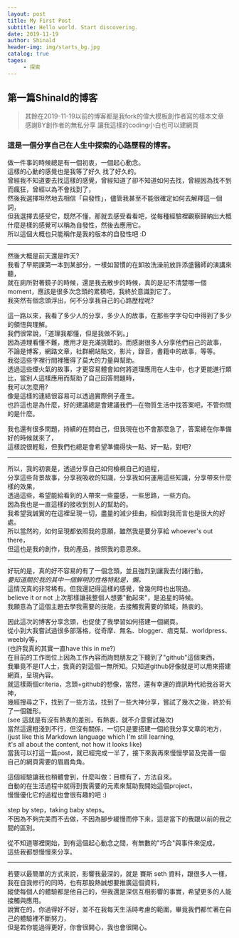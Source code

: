 ```yaml
---
layout: post
title: My First Post
subtitle: Hello world. Start discovering.
date: 2019-11-19
author: Shinald
header-img: img/starts_bg.jpg
catalog: true
tages: 
     - 探索
---
```


## **第一篇Shinald的博客**
>其餘在2019-11-19以前的博客都是我fork的偉大模板創作者寫的樣本文章  
>感謝BY創作者的無私分享 讓我這樣的coding小白也可以建網頁

### 這是一個分享自己在人生中探索的心路歷程的博客。

做一件事的時候總是有一個初衷，一個起心動念。  
這樣的心動的感覺也是我等了好久 找了好久的。  
曾經我不知道要去找這樣的感覺，曾經知道了卻不知道如何去找，曾經因為找不到而瘋狂，曾經以為不會找到了，  
然後我選擇坦然地去相信「自發性」，儘管我甚至不能很確定如何去解釋這一個詞，  
但我選擇去感受它，既然不懂，那就去感受看看吧，從每種經驗裡觀察歸納出大概什麼是樣的感覺可以稱為自發性，然後去應用它。  
所以這個大概也只能稱作是我的版本的自發性吧 :D  


---
然後大概是前天還是昨天?  
我看了早期課第一本到某部分，一樣如習慣的在卸妝洗澡前放許添盛醫師的演講來聽，  
就在廁所對著鏡子的時候，還是我去散步的時候，真的是記不清楚哪一個 moment，應該是很多次念頭的累積吧，我終於意識到它了。  
我突然有個念頭浮出，何不分享我自己的心路歷程呢?  



這一路以來，我看了多少人的分享，多少人的故事，在那些字字句句中得到了多少的領悟與理解。  
我們很常說，「道理我都懂，但是我做不到。」  
因為道理看懂不難，應用才是充滿挑戰的。而感謝很多人分享他們自己的故事，  
不論是博客，網路文章，社群網站貼文，影片，錄音，書籍中的故事，等等。  
我從這些字裡行間裡獲得了莫大的力量與幫助。  
透過這些煙火氣的故事，才更容易體會如何將道理應用在人生中，也才更能進行類比，當別人這樣應用而幫助了自己回答問題時，  
我可以怎麼用?  
像是這樣的連結很容易可以透過實際例子產生。  
也許這也是為什麼，好的建議總是會建議我們—在物質生活中找答案吧，不管你問的是什麼。  



我也還有很多問題，持續的在問自己，但我現在也不會那麼急了，答案總在你準備好的時候就來了，  
這樣說很輕鬆，但我們也總是會希望準備得快一點、好一點，對吧?  


---
所以，我的初衷是，透過分享自己如何檢視自己的過程，  
分享這些背景故事，分享我吸收的知識，分享我如何運用這些知識，分享帶來什麼樣的效果，  
透過這些，希望能給看到的人帶來一些靈感，一些思路，一些方向。  
因為我也是一直這樣的接收到別人的幫助的。  
我希望我誠實的在這裡呈現一切，盡量的減少扭曲，相信對我而言也是很大的好處。  
所以當然的，如何呈現都依照我的意願，雖然我是要分享給 whoever's out there，  
但這也是我的創作，我的產品，按照我的意思來。  


---
好玩的是，真的好不容易的有了一個念頭，並且強烈到讓我去付諸行動，  
*要知道關於我的其中一個鮮明的性格特點是，懶。*  
這情況真的非常稀有。但我還記得這樣的感覺，曾幾何時也出現過。  
believe it or not 上次那樣讓我整個人想要"動起來"，是追星的時候。  
我願意為了這個主題去學我需要的技能，去接觸我需要的領域，熱衷的。  



因此這次的博客分享念頭，也促使了我學習如何搭建一個網頁。  
從小到大我嘗試過很多部落格，從奇摩、無名、blogger、痞克幫、worldpress、weebly等，  
(也許我真的其實一直have this in me?)  
在目前的工作崗位上因為工作內容而詢問朋友之下聽到了"github"這個東西，  
我畢竟不是IT人士，我真的對這個一無所知。只知道github好像就是可以用來搭建網頁，呈現內容。  
就這樣兩個criteria，念頭+github的想像，當然，還有幸運的資訊時代給我谷哥大神，  
幾經搜尋之下，找到了一些方法，找到了一些大神分享，嘗試了幾次之後，終於有了一個雛形。  
(see 這就是有沒有熱衷的差別，有熱衷，就不介意嘗試幾次)  
當然這還粗淺到不行，但沒有關係，一切只是要搭建一個給我分享文章的地方，  
(just like this Markdown language which I'm still learning,  
it's all about the content, not how it looks like)  
當我可以打這一篇post，就已經完成一半了，接下來我再來慢慢學習及完善一個自己的網頁需要的眉眉角角。  



這個經驗讓我也稍體會到，什麼叫做：目標有了，方法自來。  
自動的在生活過程中就得到我需要的元素來幫助我開始這個project，  
慢慢優化它的過程也會很有趣的吧 :)  



step by step，taking baby steps。  
不因為不夠完美而不去做，不因為腳步緩慢而停下來，這是當下的我跟以前的我之間的區別。  



從不知道哪裡開始，到有這個起心動念之間，有無數的"巧合"與事件來促成，  
這些我都想慢慢來分享。  


---
若要以最簡單的方式來說，影響我最深的，就是 賽斯 seth 資料，跟很多人一樣，  
我在自我修行的同時，也有那股熱誠想要推廣這個資料，  
縱使每個人的體驗都是他自己的，但我還是深信互相影響的事實，希望更多的人能接觸與應用。  
說實在的，你過得好不好，並不在我每天生活時考慮的範圍，畢竟我們都忙著在自己的體驗裡不斷努力，  
但是若你能過得更好，你會很開心，我也會很開心。  







